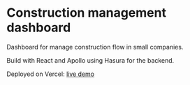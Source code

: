 # Construction management dashboard

Dashboard for manage construction flow in small companies.

Build with React and Apollo using Hasura for the backend.

Deployed on Vercel: [live demo](https://construction-management-dashboard.now.sh)
